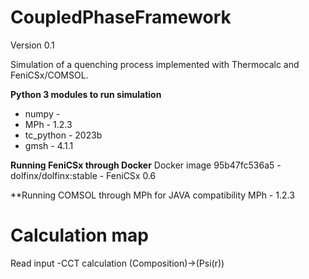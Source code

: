 # CoupledPhaseFramework
Version 0.1

Simulation of a quenching process implemented with Thermocalc and FeniCSx/COMSOL.

**Python 3 modules to run simulation**
- numpy -
- MPh - 1.2.3
- tc_python - 2023b
- gmsh - 4.1.1

**Running FeniCSx through Docker**
Docker image 95b47fc536a5 - dolfinx/dolfinx:stable - FeniCSx 0.6

**Running COMSOL through MPh for JAVA compatibility
MPh - 1.2.3

# Calculation map
Read input
-CCT calculation (Composition)->(Psi(r))
